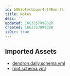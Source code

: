 ```yaml
---
id: b065otvcbbqwr4r148mnr7l
title: Notes
desc: ''
updated: 1663357090328
created: 1663357090328
isDir: true
---
```

## Imported Assets
- [dendron.daily.schema.yml](/assets/dendron-daily-m4mnll8ul67u.yml)
- [root.schema.yml](/assets/root-vdgxi4b7jxkm.yml)